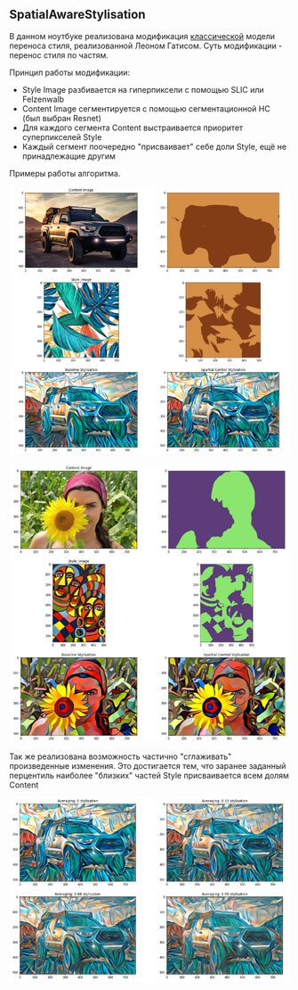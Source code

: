 ## SpatialAwareStylisation

В данном ноутбуке реализована модификация [классической](https://github.com/leongatys/PytorchNeuralStyleTransfer)
модели переноса стиля, реализованной Леоном Гатисом. Суть модификации - перенос стиля по частям.

Принцип работы модификации:

- Style Image разбивается на гиперпиксели с помощью SLIC или Felzenwalb
- Content Image сегментируется с помощью сегментационной НС (был выбран Resnet)
- Для каждого сегмента Content выстраивается приоритет суперпикселей Style
- Каждый сегмент поочередно "присваивает" себе доли Style, ещё не принадлежащие другим

Примеры работы алгоритма.

![alt text](https://github.com/IlidanNaga/SpatialAwareStylisation/blob/master/Results/sample1.png?raw=true)

![alt text](https://github.com/IlidanNaga/SpatialAwareStylisation/blob/master/Results/sample2.png?raw=true)

Так же реализована возможность частично "сглаживать" произведенные изменения. Это достигается тем, что заранее заданный
перцентиль наиболее "близких" частей Style присваивается всем долям Content

![alt text](https://github.com/IlidanNaga/SpatialAwareStylisation/blob/master/Results/averaging.png?raw=true)
